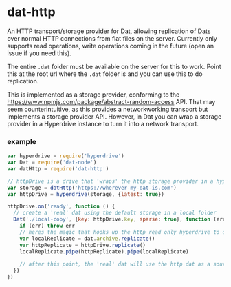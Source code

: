 # dat-http

An HTTP transport/storage provider for Dat, allowing replication of Dats over normal HTTP connections from flat files on the server. Currently only supports read operations, write operations coming in the future (open an issue if you need this).

The entire `.dat` folder must be available on the server for this to work. Point this at the root url where the `.dat` folder is and you can use this to do replication.

This is implemented as a storage provider, conforming to the https://www.npmjs.com/package/abstract-random-access API. That may seem counterintuitive, as this provides a networkworking transport but implements a storage provider API. However, in Dat you can wrap a storage provider in a Hyperdrive instance to turn it into a network transport.

### example

```js
var hyperdrive = require('hyperdrive')
var Dat = require('dat-node')
var datHttp = require('dat-http')

// httpDrive is a drive that 'wraps' the http storage provider in a hyperdrive instance. It won't write any data to disk, in fact we won't be using it to write anything, only to read things.
var storage = datHttp('https://wherever-my-dat-is.com')
var httpDrive = hyperdrive(storage, {latest: true})

httpDrive.on('ready', function () {
  // create a 'real' dat using the default storage in a local folder
  Dat('./local-copy', {key: httpDrive.key, sparse: true}, function (err, dat) {
    if (err) throw err
    // heres the magic that hooks up the http read only hyperdrive to our real one
    var localReplicate = dat.archive.replicate()
    var httpReplicate = httpDrive.replicate()
    localReplicate.pipe(httpReplicate).pipe(localReplicate)
  
    // after this point, the 'real' dat will use the http dat as a source for all data
  })
})
```
